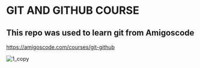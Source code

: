 # GIT AND GITHUB COURSE

## This repo was used to learn git from Amigoscode

https://amigoscode.com/courses/git-github

![1_copy](https://user-images.githubusercontent.com/40702606/109077075-81b22b80-76f3-11eb-803c-d7a364b55d84.png)
